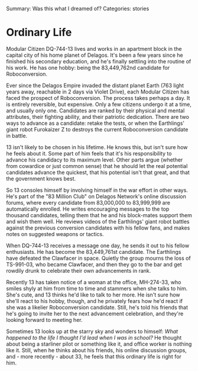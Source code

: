 Summary: Was this what I dreamed of?
Categories: stories

# Ordinary Life

Modular Citizen DQ-744-13 lives and works in an apartment block in the capital city of his home planet of Delagos. It's been a few years since he finished his secondary education, and he's finally settling into the routine of his work. He has one hobby: being the 83,449,762nd candidate for Roboconversion.

Ever since the Delagos Empire invaded the distant planet Earth (763 light years away, reachable in 2 days via Violet Drive), each Modular Citizen has faced the prospect of Roboconversion. The process takes perhaps a day. It is entirely reversible, but expensive. Only a few citizens undergo it at a time, and usually only one. Candidates are ranked by their physical and mental attributes, their fighting ability, and their patriotic dedication. There are two ways to advance as a candidate: retake the tests, or when the Earthlings' giant robot Furokaizer Z to destroys the current Roboconversion candidate in battle.

13 isn't likely to be chosen in his lifetime. He knows this, but isn't sure how he feels about it. Some part of him feels that it's his responsibility to advance his candidacy to its maximum level. Other parts argue (whether from cowardice or just common sense) that he should let the real potential candidates advance the quickest, that his potential isn't that great, and that the government knows best.

So 13 consoles himself by involving himself in the war effort in other ways. He's part of the "83 Million Club" on Delagos Network's online discussion forums, where every candidate from 83,000,000 to 83,999,999 are automatically enrolled. He writes encouraging messages to the top thousand candidates, telling them that he and his block-mates support them and wish them well. He reviews videos of the Earthlings' giant robot battles against the previous conversion candidates with his fellow fans, and makes notes on suggested weapons or tactics.

When DQ-744-13 receives a message one day, he sends it out to his fellow enthusiasts. He has become the 83,449,761st candidate. The Earthlings have defeated the Clawfacer in space. Quietly the group mourns the loss of TS-991-03, who became Clawfacer, and then they go to the bar and get rowdily drunk to celebrate their own advancements in rank.

Recently 13 has taken notice of a woman at the office, MH-274-33, who smiles shyly at him from time to time and stammers when she talks to him. She's cute, and 13 thinks he'd like to talk to her more. He isn't sure how she'll react to his hobby, though, and he privately fears how he'd react if she was a likelier Roboconversion candidate. Still, he's told his friends that he's going to invite her to the next advancement celebration, and they're looking forward to meeting her.

Sometimes 13 looks up at the starry sky and wonders to himself: *What happened to the life I thought I'd lead when I was in school?* He thought about being a starliner pilot or something like it, and office worker is nothing like it. Still, when he thinks about his friends, his online discussion groups, and - more recently - about 33, he feels that this ordinary life is right for him.
